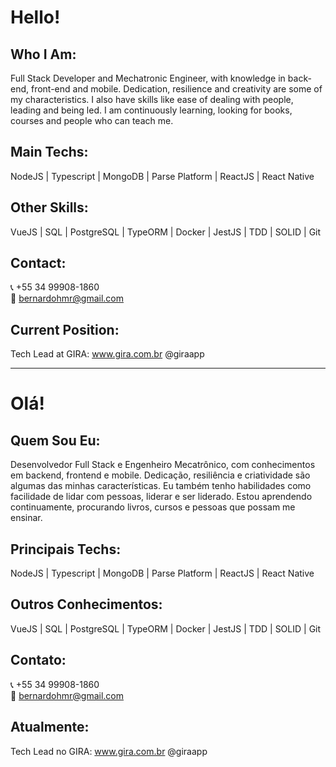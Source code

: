 # Hello!

## Who I Am:
Full Stack Developer and Mechatronic Engineer, with knowledge in back-end, front-end and mobile. Dedication, resilience and creativity are some of my characteristics. I also have skills like ease of dealing with people, leading and being led. I am continuously learning, looking for books, courses and people who can teach me.

## Main Techs:
NodeJS | Typescript | MongoDB | Parse Platform | ReactJS | React Native

## Other Skills:
VueJS | SQL | PostgreSQL | TypeORM | Docker | JestJS | TDD | SOLID | Git

## Contact:
:telephone_receiver: +55 34 99908-1860
<br/>
:email: bernardohmr@gmail.com

## Current Position:
Tech Lead at GIRA: www.gira.com.br @giraapp


<hr/>

# Olá!

## Quem Sou Eu:
Desenvolvedor Full Stack e Engenheiro Mecatrônico, com conhecimentos em backend, frontend e mobile. Dedicação, resiliência e criatividade são algumas das minhas características. Eu também tenho habilidades como facilidade de lidar com pessoas, liderar e ser liderado. Estou aprendendo continuamente, procurando livros, cursos e pessoas que possam me ensinar.

## Principais Techs:
NodeJS | Typescript | MongoDB | Parse Platform | ReactJS | React Native

## Outros Conhecimentos:
VueJS | SQL | PostgreSQL | TypeORM | Docker | JestJS | TDD | SOLID | Git

## Contato:
:telephone_receiver: +55 34 99908-1860
<br/>
:email: bernardohmr@gmail.com

## Atualmente:
Tech Lead no GIRA: www.gira.com.br @giraapp

